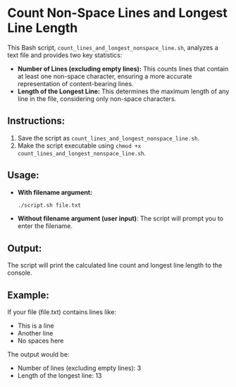 # Count Non-Space Lines and Longest Line Length

This Bash script, `count_lines_and_longest_nonspace_line.sh`, analyzes a text file and provides two key statistics:

- **Number of Lines (excluding empty lines):** This counts lines that contain at least one non-space character, ensuring a more accurate representation of content-bearing lines.
- **Length of the Longest Line:** This determines the maximum length of any line in the file, considering only non-space characters.

## Instructions:

1. Save the script as `count_lines_and_longest_nonspace_line.sh`.
2. Make the script executable using `chmod +x count_lines_and_longest_nonspace_line.sh`.

## Usage:

* **With filename argument:**
  ```bash
  ./script.sh file.txt
  ```
* **Without filename argument (user input)**: The script will prompt you to enter the filename.

## Output:

The script will print the calculated line count and longest line length to the console.

## Example:

If your file (file.txt) contains lines like:

- This is a line
- Another line
- No spaces here

The output would be:

* Number of lines (excluding empty lines): 3
* Length of the longest line: 13


